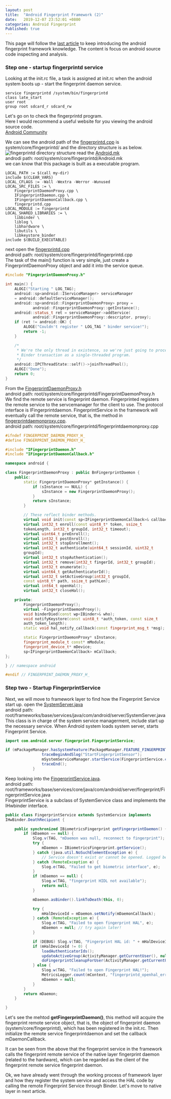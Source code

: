```yaml
---
layout: post
title:  "Android Fingerprint Framework (2)"
date:   2019-12-07 23:52:01 +0800
categories: Android Fingerprint
Published: true
---
```

This page will follow the [last article]({{site.baseurl}}/android/fingerprint/2019/10/03/Fingerprint-frmk1.html) to keep introducing the android fingerprint framework knowledge. The content is focus on android source code inspecting and analysis.

### Step one - startup fingerprintd service
Looking at the init.rc file, a task is assigned at init.rc when the android system boots up - start the fingerprint daemon service.
```
service fingerprintd /system/bin/fingerprintd
class late_start
user root
group root sdcard_r sdcard_rw
``` 
Let's go on to check the fingerprintd program.<br> 
Here I would recommend a useful website for you viewing the android source code.<br> 
[Android Community](https://www.androidos.net.cn/android/10.0.0_r6/xref)

We can see the android path of the [fingerprintd.cpp](https://www.androidos.net.cn/android/7.1.1_r28/xref/system/core/fingerprintd/fingerprintd.cpp) is system/core/fingerprintd/ and the directory structure is as below.
![fingerprintd directory structure]({{site.baseurl}}/assets/image/android-fingerprint-framework2-fingerprintd-directory.png)
read the 
[Android.mk](https://www.androidos.net.cn/android/7.1.1_r28/xref/system/core/fingerprintd/Android.mk)<br>
androdi path: root/system/core/fingerprintd/Android.mk <br>
we can know that this package is built as a executable program.<br>
```android
LOCAL_PATH := $(call my-dir)
include $(CLEAR_VARS)
LOCAL_CFLAGS := -Wall -Wextra -Werror -Wunused
LOCAL_SRC_FILES := \
	FingerprintDaemonProxy.cpp \
	IFingerprintDaemon.cpp \
	IFingerprintDaemonCallback.cpp \
	fingerprintd.cpp
LOCAL_MODULE := fingerprintd
LOCAL_SHARED_LIBRARIES := \
	libbinder \
	liblog \
	libhardware \
	libutils \
	libkeystore_binder
include $(BUILD_EXECUTABLE)
```
next open the 
[fingerprintd.cpp](https://www.androidos.net.cn/android/7.1.1_r28/xref/system/core/fingerprintd/fingerprintd.cpp)<br>
android path: root/system/core/fingerprintd/fingerprintd.cpp<br>
The task of the main() function is very simple, just create a FingerprintDaemonProxy object and add it into the service queue. 
```cpp
#include "FingerprintDaemonProxy.h"

int main() {
    ALOGI("Starting " LOG_TAG);
    android::sp<android::IServiceManager> serviceManager 
    = android::defaultServiceManager();
    android::sp<android::FingerprintDaemonProxy> proxy =
            android::FingerprintDaemonProxy::getInstance();
    android::status_t ret = serviceManager->addService(
            android::FingerprintDaemonProxy::descriptor, proxy);
    if (ret != android::OK) {
        ALOGE("Couldn't register " LOG_TAG " binder service!");
        return -1;
    }

    /*
     * We're the only thread in existence, so we're just going to process
     * Binder transaction as a single-threaded program.
     */
    android::IPCThreadState::self()->joinThreadPool();
    ALOGI("Done");
    return 0;
}
```
From the 
[FingerprintDaemonProxy.h](https://www.androidos.net.cn/android/7.1.1_r28/xref/system/core/fingerprintd/FingerprintDaemonProxy.h)<br>
android path: root/system/core/fingerprintd/FingerprintDaemonProxy.h<br>
We find the remote service is fingerprint daemon. Fingerprinted registers the remote service to the servcemanager for the client to use.
The protocol interface is IFingerprintdaemon. FingerprintService in the framework will eventually call the remote service, that is, the method in 
[fingerprintdaemonproxy.cpp](https://www.androidos.net.cn/android/7.1.1_r28/xref/system/core/fingerprintd/FingerprintDaemonProxy.cpp).<br>
android path: root/system/core/fingerprintd/fingerprintdaemonproxy.cpp<br>
```c++
#ifndef FINGERPRINT_DAEMON_PROXY_H_
#define FINGERPRINT_DAEMON_PROXY_H_

#include "IFingerprintDaemon.h"
#include "IFingerprintDaemonCallback.h"

namespace android {

class FingerprintDaemonProxy : public BnFingerprintDaemon {
    public:
        static FingerprintDaemonProxy* getInstance() {
            if (sInstance == NULL) {
                sInstance = new FingerprintDaemonProxy();
            }
            return sInstance;
        }

        // These reflect binder methods.
        virtual void init(const sp<IFingerprintDaemonCallback>& callback);
        virtual int32_t enroll(const uint8_t* token, ssize_t 
        tokenLength, int32_t groupId, int32_t timeout);
        virtual uint64_t preEnroll();
        virtual int32_t postEnroll();
        virtual int32_t stopEnrollment();
        virtual int32_t authenticate(uint64_t sessionId, uint32_t 
        groupId);
        virtual int32_t stopAuthentication();
        virtual int32_t remove(int32_t fingerId, int32_t groupId);
        virtual int32_t enumerate();
        virtual uint64_t getAuthenticatorId();
        virtual int32_t setActiveGroup(int32_t groupId, 
        const uint8_t* path, ssize_t pathLen);
        virtual int64_t openHal();
        virtual int32_t closeHal();

    private:
        FingerprintDaemonProxy();
        virtual ~FingerprintDaemonProxy();
        void binderDied(const wp<IBinder>& who);
        void notifyKeystore(const uint8_t *auth_token, const size_t
        auth_token_length);
        static void hal_notify_callback(const fingerprint_msg_t *msg);

        static FingerprintDaemonProxy* sInstance;
        fingerprint_module_t const* mModule;
        fingerprint_device_t* mDevice;
        sp<IFingerprintDaemonCallback> mCallback;
};

} // namespace android

#endif // FINGERPRINT_DAEMON_PROXY_H_
```
### Step two - Startup FingerprintService
Next, we will move to framework layer to find how the Fingerprint Service start up. 
open the 
[SystemServer.java](https://www.androidos.net.cn/android/7.1.1_r28/xref/frameworks/base/services/java/com/android/server/SystemServer.java)<br>
android path: root/frameworks/base/services/java/com/android/server/SystemServer.java  <br>
This class is in charge of the system service managerment, include start up the necessary service.
When Android system loads system server, starts Fingerprint Service.

```java
import com.android.server.fingerprint.FingerprintService;

if (mPackageManager.hasSystemFeature(PackageManager.FEATURE_FINGERPRINT)) {
                traceBeginAndSlog("StartFingerprintSensor");
                mSystemServiceManager.startService(FingerprintService.class);
                traceEnd();
            }
```

Keep looking into the 
[FingerprintService.java](https://www.androidos.net.cn/android/7.1.1_r28/xref/frameworks/base/services/core/java/com/android/server/fingerprint/FingerprintService.java).<br>
android path: root/frameworks/base/services/core/java/com/android/server/fingerprint/FingerprintService.java <br>
FingerprintService is a subclass of SystemService class and implements the IHwbinder interface.

```java
public class FingerprintService extends SystemService implements
IHwBinder.DeathRecipient {

    public synchronized IBiometricsFingerprint getFingerprintDaemon() {
        if (mDaemon == null) {
            Slog.v(TAG, "mDaemon was null, reconnect to fingerprint");
            try {
                mDaemon = IBiometricsFingerprint.getService();
            } catch (java.util.NoSuchElementException e) {
                // Service doesn't exist or cannot be opened. Logged below.
            } catch (RemoteException e) {
                Slog.e(TAG, "Failed to get biometric interface", e);
            }
            if (mDaemon == null) {
                Slog.w(TAG, "fingerprint HIDL not available");
                return null;
            }

            mDaemon.asBinder().linkToDeath(this, 0);

            try {
                mHalDeviceId = mDaemon.setNotify(mDaemonCallback);
            } catch (RemoteException e) {
                Slog.e(TAG, "Failed to open fingerprint HAL", e);
                mDaemon = null; // try again later!
            }

            if (DEBUG) Slog.v(TAG, "Fingerprint HAL id: " + mHalDeviceId);
            if (mHalDeviceId != 0) {
                loadAuthenticatorIds();
                updateActiveGroup(ActivityManager.getCurrentUser(), null);
                doFingerprintCleanupForUser(ActivityManager.getCurrentUser());
            } else {
                Slog.w(TAG, "Failed to open Fingerprint HAL!");
                MetricsLogger.count(mContext, "fingerprintd_openhal_error", 1);
                mDaemon = null;
            }
        }
        return mDaemon;
    }

}
```
Let's see the mehtod **getFingerprintDaemon()**, this method will acquire the fingerprint remote service object, that is, the object of fingerprint daemon (system/core/fingerprintd), which has been registered in the init.rc. Then initialize the remote service fingerprintdaemon and set the callback mDaemonCallback.

It can be seen from the above that the fingerprint service in the framework calls the fingerprint remote service of the native layer fingerprint daemon (related to the hardware), which can be regarded as the client of the fingerprint remote service fingerprint daemon.

Ok, we have already went through the working process of framework layer and how they register the system service and access the HAL code by calling the remote Fingerprint Service through Binder. Let's move to native layer in next article.